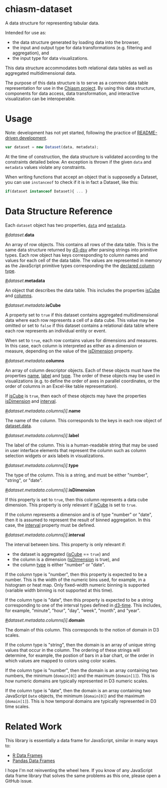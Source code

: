 # chiasm-dataset
A data structure for representing tabular data.

Intended for use as:

 * the data structure generated by loading data into the browser,
 * the input and output type for data transformations (e.g. filtering and aggregation), and
 * the input type for data visualizations.

This data structure accommodates both relational data tables as well as aggregated multidimensional data.

The purpose of this data structure is to serve as a common data table representation for use in the [Chiasm project](https://github.com/chiasm-project/chiasm). By using this data structure, components for data access, data transformation, and interactive visualization can be interoperable.

# Usage

Note: development has not yet started, following the practice of [README-driven development](http://tom.preston-werner.com/2010/08/23/readme-driven-development.html).

```javascript
var dataset = new Dataset(data, metadata);
```

At the time of construction, the data structure is validated according to the constraints detailed below. An exception is thrown if the given `data` and `metadata` values violate any constraints.

When writing functions that accept an object that is supposedly a Dataset, you can use `instanceof` to check if it is in fact a Dataset, like this:

```javascript
if(dataset instanceof Dataset){ ... }
```

# Data Structure Reference

Each `dataset` object has two properties, [`data`](#data) and [`metadata`](#metadata).

<a name="data" href="#data">#</a><i>dataset</i>.<b>data</b>

An array of row objects. This contains all rows of the data table. This is the same data structure returned by [d3-dsv](https://github.com/d3/d3-dsv) after parsing strings into primitive types. Each row object has keys corresponding to column names and values for each cell of the data table. The values are represented in memory as the JavaScript primitive types corresponding the the [declared column type](#type).

<a name="metadata" href="#metadata">#</a><i>dataset</i>.<b>metadata</b>

An object that describes the data table. This includes the properties [isCube](#isCube) and [columns](#columns).

<a name="isCube" href="#isCube">#</a><i>dataset.metadata</i>.<b>isCube</b>

A property set to `true` if this dataset contains aggregated multidimensional data where each row represents a cell of a data cube. This value may be omitted or set to `false` if this dataset contains a relational data table where each row represents an individual entity or event.

When set to `true`, each row contains values for dimensions and measures. In this case, each column is interpreted as either as a dimension or measure, depending on the value of the [isDimension](#isDimension) property.

<a name="columns" href="#columns">#</a><i>dataset.metadata</i>.<b>columns</b>

An array of column descriptor objects. Each of these objects must have the properties [name](#name), [label](#label) and [type](#type). The order of these objects may be used in visualizations (e.g. to define the order of axes in parallel coordinates, or the order of columns in an Excel-like table representation).

If [isCube](#isCube) is `true`, then each of these objects may have the properties [isDimension](#isDimension) and [interval](#interval).

<a name="name" href="#name">#</a><i>dataset.metadata.columns[i]</i>.<b>name</b>

The name of the column. This corresponds to the keys in each row object of [dataset.data](#data).

<a name="label" href="#label">#</a><i>dataset.metadata.columns[i]</i>.<b>label</b>

The label of the column. This is a human-readable string that may be used in user interface elements that represent the column such as column selection widgets or axis labels in visualizations.

<a name="type" href="#type">#</a><i>dataset.metadata.columns[i]</i>.<b>type</b>

The type of the column. This is a string, and must be either "number", "string", or "date".

<a name="isDimension" href="#isDimension">#</a><i>dataset.metadata.columns[i]</i>.<b>isDimension</b>

If this property is set to `true`, then this column represents a data cube dimension. This property is only relevant if [isCube](#isCube) is set to `true`.

If the column represents a dimension and is of type "number" or "date", then it is assumed to represent the result of binned aggregation. In this case, the [interval](#interval) property must be defined.

<a name="interval" href="#interval">#</a><i>dataset.metadata.columns[i]</i>.<b>interval</b>

The interval between bins. This property is only relevant if:

 * the dataset is aggregated ([isCube](#isCube) == `true`) and
 * the column is a dimension ([isDimension](#isDimension) is true), and
 * the column [type](#type) is either "number" or "date".

If the column type is "number", then this property is expected to be a number. This is the width of the numeric bins used, for example, in a histogram or heat map. Only fixed-width numeric binning is supported (variable width binning is not supported at this time).

If the column type is "date", then this property is expected to be a string corresponding to one of the interval types defined in [d3-time](https://github.com/d3/d3-time). This includes, for example, "minute", "hour", "day", "week", "month", and "year".

<a name="domain" href="#domain">#</a><i>dataset.metadata.columns[i]</i>.<b>domain</b>

The domain of this column. This corresponds to the notion of domain in D3 scales.

If the column type is "string", then the domain is an array of unique string values that occur in the column. The ordering of these strings will determine, for example, the postion of bars in a bar chart, or the order in which values are mapped to colors using color scales.

If the column type is "number", then the domain is an array containing two numbers, the minimum (`domain[0]`) and the maximum (`domain[1]`). This is how numeric domains are typically represented in D3 numeric scales.

If the column type is "date", then the domain is an array containing two JavaScript `Date` objects, the minimum (`domain[0]`) and the maximum (`domain[1]`). This is how temporal domains are typically represented in D3 time scales.

# Related Work

This library is essentially a data frame for JavaScript, similar in many ways to:

 * [R Data Frames](http://www.r-tutor.com/r-introduction/data-frame)
 * [Pandas Data Frames](http://pandas.pydata.org/pandas-docs/stable/generated/pandas.DataFrame.html)

I hope I'm not reinventing the wheel here. If you know of any JavaScript data frame library that solves the same problems as this one, please open a GitHub issue.
